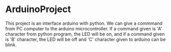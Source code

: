 # ArduinoProject

This project is an interface arduino with python. We can give a commmand from PC computer to the arduino microcontroller. If a command given is 'A' character from python program, the LED will be on, and if a command given is 'B' character, the LED will be off and 'C' character given to arduino can be blink. 
